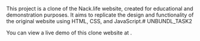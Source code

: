 This project is a clone of the Nack.life website, created for educational and demonstration purposes. It aims to replicate the design and functionality of the original website using HTML, CSS, and JavaScript.# UNBUNDL_TASK2


You can view a live demo of this clone website at .
